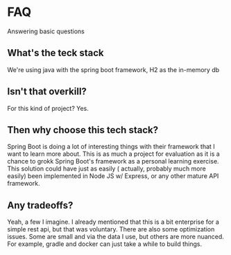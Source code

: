 # FAQ

Answering basic questions

## What's the teck stack

We're using java with the spring boot framework, H2 as the in-memory db

## Isn't that overkill?

For this kind of project? Yes.

## Then why choose this tech stack?

Spring Boot is doing a lot of interesting things with their framework that I want to learn more about. This is as much a
project for evaluation as it is a chance to grokk Spring Boot's framework as a personal learning exercise. This solution
could have just as easily (
actually, probably much more easily) been implemented in Node JS w/ Express, or any other mature API framework.

## Any tradeoffs?

Yeah, a few I imagine. I already mentioned that this is a bit enterprise for a simple rest api, but that was voluntary.
There are also some optimization issues. Some are small and via the data I use, but others are more nuanced. For
example, gradle and docker can just take a while to build things. 